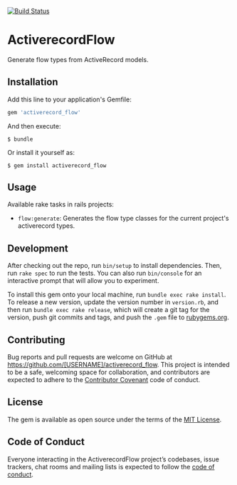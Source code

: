 [![Build Status](https://travis-ci.org/praveenram/activerecord_flow.svg?branch=master)](https://travis-ci.org/praveenram/activerecord_flow)

# ActiverecordFlow

Generate flow types from ActiveRecord models.

## Installation

Add this line to your application's Gemfile:

```ruby
gem 'activerecord_flow'
```

And then execute:

    $ bundle

Or install it yourself as:

    $ gem install activerecord_flow

## Usage

Available rake tasks in rails projects:

- `flow:generate`: Generates the flow type classes for the current project's activerecord types.

## Development

After checking out the repo, run `bin/setup` to install dependencies. Then, run `rake spec` to run the tests. You can also run `bin/console` for an interactive prompt that will allow you to experiment.

To install this gem onto your local machine, run `bundle exec rake install`. To release a new version, update the version number in `version.rb`, and then run `bundle exec rake release`, which will create a git tag for the version, push git commits and tags, and push the `.gem` file to [rubygems.org](https://rubygems.org).

## Contributing

Bug reports and pull requests are welcome on GitHub at https://github.com/[USERNAME]/activerecord_flow. This project is intended to be a safe, welcoming space for collaboration, and contributors are expected to adhere to the [Contributor Covenant](http://contributor-covenant.org) code of conduct.

## License

The gem is available as open source under the terms of the [MIT License](http://opensource.org/licenses/MIT).

## Code of Conduct

Everyone interacting in the ActiverecordFlow project’s codebases, issue trackers, chat rooms and mailing lists is expected to follow the [code of conduct](https://github.com/[USERNAME]/activerecord_flow/blob/master/CODE_OF_CONDUCT.md).
